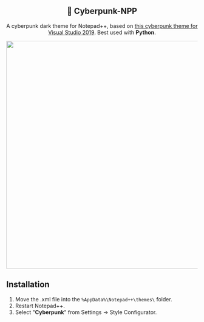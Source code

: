 <div align="center">
<h2>👾 Cyberpunk-NPP</h2>
<p>A cyberpunk dark theme for Notepad++, based on <a href="https://github.com/h4zm1/Cyberpunk-Theme">this cyberpunk theme for Visual Studio 2019</a>. Best used with <b>Python</b>.</p>

<img src="https://github.com/user-attachments/assets/2776725d-33af-4a74-8138-c16ef53a6c72" width="600"/>
</div>

## Installation
1. Move the .xml file into the `%AppData%\Notepad++\themes\` folder.
2. Restart Notepad++.
3. Select "<b>Cyberpunk</b>" from Settings -> Style Configurator.
